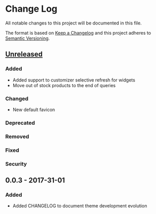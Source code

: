 # Change Log
All notable changes to this project will be documented in this file.

The format is based on [Keep a Changelog](http://keepachangelog.com/)
and this project adheres to [Semantic Versioning](http://semver.org/).

## [Unreleased]
### Added
- Added support to customizer selective refresh for widgets
- Move out of stock products to the end of queries
### Changed
- New default favicon
### Deprecated
### Removed
### Fixed
### Security

## 0.0.3 - 2017-31-01
### Added
- Added CHANGELOG to document theme development evolution

[Unreleased]: https://bitbucket.org/hastedesign/haste-store/compare/v0.0.3..HEAD
[0.0.3]: https://bitbucket.org/hastedesign/haste-store/compare/v0.0.3..HEAD
